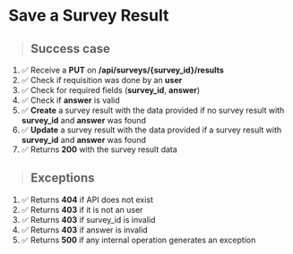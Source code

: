 # Save a Survey Result

> ## Success case

1. ✅ Receive a **PUT** on **/api/surveys/{survey_id}/results**
2. ✅ Check if requisition was done by an **user**
3. ✅ Check for required fields (**survey_id**, **answer**)
4. ✅ Check if **answer** is valid
5. ✅ **Create** a survey result with the data provided if no survey result with **survey_id** and **answer** was found
6. ✅ **Update** a survey result with the data provided if a survey result with **survey_id** and **answer** was found
7. ✅ Returns **200** with the survey result data

> ## Exceptions

1. ✅ Returns **404** if API does not exist
2. ✅ Returns **403** if it is not an user
3. ✅ Returns **403** if survey_id is invalid
4. ✅ Returns **403** if answer is invalid
5. ✅ Returns **500** if any internal operation generates an exception